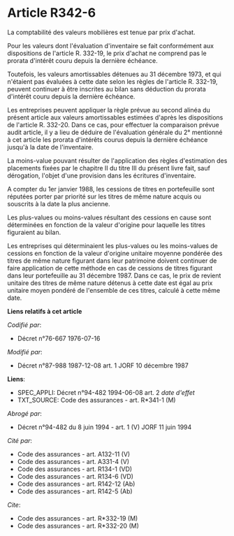 # Article R342-6

La comptabilité des valeurs mobilières est tenue par prix d'achat.

Pour les valeurs dont l'évaluation d'inventaire se fait conformément aux dispositions de l'article R. 332-19, le prix d'achat
ne comprend pas le prorata d'intérêt couru depuis la dernière échéance.

Toutefois, les valeurs amortissables détenues au 31 décembre 1973, et qui n'étaient pas évaluées à cette date selon les
règles de l'article R. 332-19, peuvent continuer à être inscrites au bilan sans déduction du prorata d'intérêt couru depuis
la dernière échéance.

Les entreprises peuvent appliquer la règle prévue au second alinéa du présent article aux valeurs amortissables estimées
d'après les dispositions de l'article R. 332-20. Dans ce cas, pour effectuer la comparaison prévue audit article, il y a lieu
de déduire de l'évaluation générale du 2° mentionné à cet article les prorata d'intérêts courus depuis la dernière échéance
jusqu'à la date de l'inventaire.

La moins-value pouvant résulter de l'application des règles d'estimation des placements fixées par le chapitre II du titre
III du présent livre fait, sauf dérogation, l'objet d'une provision dans les écritures d'inventaire.

A compter du 1er janvier 1988, les cessions de titres en portefeuille sont réputées porter par priorité sur les titres de
même nature acquis ou souscrits à la date la plus ancienne.

Les plus-values ou moins-values résultant des cessions en cause sont déterminées en fonction de la valeur d'origine pour
laquelle les titres figuraient au bilan.

Les entreprises qui déterminaient les plus-values ou les moins-values de cessions en fonction de la valeur d'origine unitaire
moyenne pondérée des titres de même nature figurant dans leur patrimoine doivent continuer de faire application de cette
méthode en cas de cessions de titres figurant dans leur portefeuille au 31 décembre 1987. Dans ce cas, le prix de revient
unitaire des titres de même nature détenus à cette date est égal au prix unitaire moyen pondéré de l'ensemble de ces titres,
calculé à cette même date.

**Liens relatifs à cet article**

_Codifié par_:

  - Décret n°76-667 1976-07-16

_Modifié par_:

  - Décret n°87-988 1987-12-08 art. 1 JORF 10 décembre 1987

**Liens**:

  - SPEC_APPLI: Décret n°94-482 1994-06-08 art. 2 *date d'effet*
  - TXT_SOURCE: Code des assurances - art. R*341-1 (M)

_Abrogé par_:

  - Décret n°94-482 du 8 juin 1994 - art. 1 (V) JORF 11 juin 1994

_Cité par_:

  - Code des assurances - art. A132-11 (V)
  - Code des assurances - art. A331-4 (V)
  - Code des assurances - art. R134-1 (VD)
  - Code des assurances - art. R134-6 (VD)
  - Code des assurances - art. R142-12 (Ab)
  - Code des assurances - art. R142-5 (Ab)

_Cite_:

  - Code des assurances - art. R*332-19 (M)
  - Code des assurances - art. R*332-20 (M)
